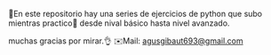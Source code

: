 📂En este repositorio hay una series de ejercicios de python que subo mientras practico🚀 desde nival básico hasta nivel avanzado.


muchas gracias por mirar.👌
✉️Mail: agusgibaut693@gmail.com 